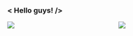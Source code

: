 ### < Hello guys! />

<p align="center">
  <img align="left" src="https://github-readme-stats.vercel.app/api?username=denislumerk&show_icons=true&theme=dracula">
  <img align="rigth" src="https://github-readme-stats.vercel.app/api/top-langs/?username=denislumerk&layout=compact&theme=dracula"> 
</p>

